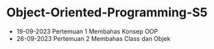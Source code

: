 # Object-Oriented-Programming-S5

- 19-09-2023 Pertemuan 1 Membahas Konsep OOP
- 26-09-2023 Pertemuan 2 Membahas Class dan Objek

